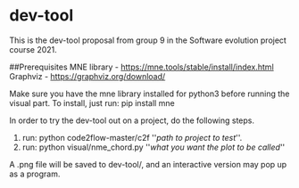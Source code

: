 # dev-tool

This is the dev-tool proposal from group 9 in the Software evolution project course 2021. 

##Prerequisites
MNE library - https://mne.tools/stable/install/index.html
Graphviz - https://graphviz.org/download/



Make sure you have the mne library installed for python3 before running the visual part. To install, just run: pip install mne 

In order to try the dev-tool out on a project, do the following steps. 
1. run: python code2flow-master/c2f ''*path to project to test*''.
2. run: python visual/nme_chord.py ''*what you want the plot to be called*''

A .png file will be saved to dev-tool/, and an interactive version may pop up as a program.
